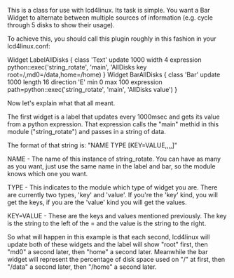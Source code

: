 This is a class for use with lcd4linux. Its task is simple.
You want a Bar Widget to alternate between multiple sources
of information (e.g. cycle through 5 disks to show their usage).

To achieve this, you should call this plugin roughly in this
fashion in your lcd4linux.conf:

  Widget LabelAllDisks {
      class 'Text'
      update 1000
      width 4
      expression python::exec('string_rotate', 'main', 'AllDisks key root=/,md0=/data,home=/home)
  }
  Widget BarAllDisks {
      class 'Bar'
      update 1000
      length 16
      direction 'E'
      min 0
      max 100
      expression path=python::exec('string_rotate', 'main', 'AllDisks value')
  }

Now let's explain what that all meant.

The first widget is a label that updates every 1000msec and gets its value
from a python expression. That expression calls the "main" methid in this
module ("string_rotate") and passes in a string of data.

The format of that string is: "NAME TYPE [KEY=VALUE,,,,]"

NAME - The name of this instance of string_rotate. You can have as many as
you want, just use the same name in the label and bar, so the module knows
which one you want.

TYPE - This indicates to the module which type of widget you are. There are
currently two types, 'key' and 'value'. If you're the 'key' kind, you
will get the keys, if you are the 'value' kind you will get the values.

KEY=VALUE - These are the keys and values mentioned previously. The key is
the string to the left of the = and the value is the string to the right.


So what will happen in this example is that each second, lcd4linux will
update both of these widgets and the label will show "root" first, then
"md0" a second later, then "home" a second later.
Meanwhile the bar widget will represent the percentage of disk space used
on "/" at first, then "/data" a second later, then "/home" a second later.

